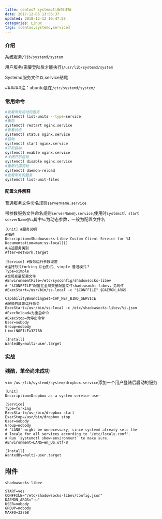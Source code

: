 ```yaml
---
title: centos7 systemctl服务详解
date: 2017-12-05 13:56:37
updated: 2018-12-12 10:47:58categories: Linux
tags: [centos,systemd,service]
---
```

### 介绍

系统服务`/lib/systemd/system`

用户服务(需要登陆后才能执行)`/usr/lib/systemd/system`

Systemd服务文件以.service结尾

######注：ubuntu是在`/etc/systemd/system/`

### 常用命令

```sh
#查看所有启动的服务
systemctl list-units --type=service
#重启
systemctl restart nginx.service
#查看状态
systemctl status nginx.service
#启动
systemctl start nginx.service
#开机启动	
systemctl enable nginx.service
#关闭开机启动	
systemctl disable nginx.service
#重新扫描变动
systemctl daemon-reload
#查看所有的服务
systemctl list-unit-files
```

#### 配置文件解释

普通服务文件命名规则`serverName.service`

带参数服务文件命名规则`serverName@.service`,使用时`systemctl start serverName@%i`其中`%i`为动态参数，一般为配置文件名

```properties
[Unit] #服务说明
#描述
Description=Shadowsocks-Libev Custom Client Service for %I  
Documentation=man:ss-local(1)
#描述服务类别
After=network.target

[Service] #服务运行参数设置
#运行形式forking 后台形式、simple 普通模式？
Type=simple
#全局变量配置文件
#EnvironmentFile=/etc/sysconfig/shadowsocks-libev
# "$CONFFILE"配置在全局变量配置文件shadowsocks-libev，见附件
#ExecStart=/usr/bin/ss-local -c "$CONFFILE" $DAEMON_ARGS

CapabilityBoundingSet=CAP_NET_BIND_SERVICE
#服务的具体运行命令
ExecStart=/usr/bin/ss-local -c /etc/shadowsocks-libev/%i.json
#ExecReload=为重启命令
#ExecStop=为停止命令
User=nobody
Group=nobody
LimitNOFILE=32768

[Install]
WantedBy=multi-user.target
```

### 实战

### 残酷，革命尚未成功

`vim /usr/lib/systemd/system/dropbox.service`添加一个用户登陆后启动的服务

```properties
[Unit]
Description=Dropbox as a system service user

[Service]
Type=forking
ExecStart=/usr/bin/dropbox start
ExecStop=/usr/bin/dropbox stop
User=nobody
Group=nobody
# 'LANG' might be unnecessary, since systemd already sets the
# locale for all services according to "/etc/locale.conf".
# Run `systemctl show-environment` to make sure.
#Environment=LANG=en_US.utf-8

[Install]
WantedBy=multi-user.target
```







## 附件

`shadowsocks-libev`

```properties
START=yes
CONFFILE="/etc/shadowsocks-libev/config.json"
DAEMON_ARGS="-u"
USER=nobody
GROUP=nobody
MAXFD=32768    
```

